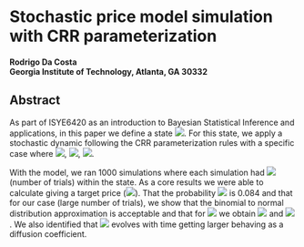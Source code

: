 # Stochastic price model simulation with CRR parameterization

#### Rodrigo  Da  Costa <br> Georgia Institute of Technology, Atlanta, GA 30332

## Abstract

As part of ISYE6420 as an introduction to Bayesian Statistical Inference and applications, in this paper we define a state 
<img src="https://render.githubusercontent.com/render/math?math=\eta = \left\{ t,\sigma,r,S_{0} \right\}">. For this state, we apply a stochastic dynamic following the CRR parameterization rules with a specific case where <img src="https://render.githubusercontent.com/render/math?math=S_{0}=1">, <img src="https://render.githubusercontent.com/render/math?math=\sigma=0.3">, <img src="https://render.githubusercontent.com/render/math?math=r=0.05">. 
  
With the model, we ran 1000 simulations where each simulation had <img src="https://render.githubusercontent.com/render/math?math=n=10000"> (number of trials) within the state.  As a core results we were able to calculate giving a target price (<img src="https://render.githubusercontent.com/render/math?math=K= 1.5">). That the probability <img src="https://render.githubusercontent.com/render/math?math=S_{f}> K"> is 0.084 and that for our case (large number of trials), we show that the binomial to normal distribution approximation is acceptable and that for <img src="https://render.githubusercontent.com/render/math?math=t=1"> we obtain <img src="https://render.githubusercontent.com/render/math?math=\mu_{dist.}=1.03"> and <img src="https://render.githubusercontent.com/render/math?math=\sigma_{dist.} = 0.32">. We also identified that <img src="https://render.githubusercontent.com/render/math?math=\sigma_{dist.}"> evolves with time getting larger behaving as a diffusion coefficient. 
